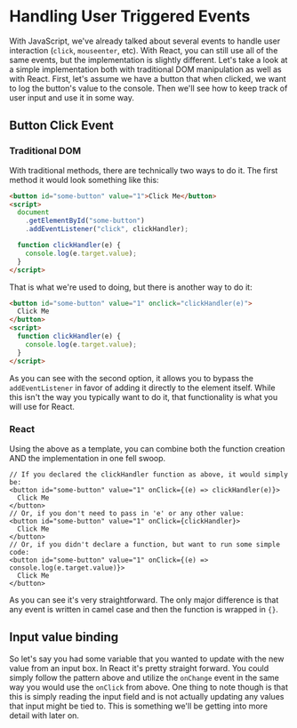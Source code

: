 # Handling User Triggered Events

With JavaScript, we've already talked about several events to handle user interaction (`click`, `mouseenter`, etc). With React, you can still use all of the same events, but the implementation is slightly different. Let's take a look at a simple implementation both with traditional DOM manipulation as well as with React. First, let's assume we have a button that when clicked, we want to log the button's value to the console. Then we'll see how to keep track of user input and use it in some way.

## Button Click Event

### Traditional DOM

With traditional methods, there are technically two ways to do it. The first method it would look something like this:

```html
<button id="some-button" value="1">Click Me</button>
<script>
  document
    .getElementById("some-button")
    .addEventListener("click", clickHandler);

  function clickHandler(e) {
    console.log(e.target.value);
  }
</script>
```

That is what we're used to doing, but there is another way to do it:

```html
<button id="some-button" value="1" onclick="clickHandler(e)">
  Click Me
</button>
<script>
  function clickHandler(e) {
    console.log(e.target.value);
  }
</script>
```

As you can see with the second option, it allows you to bypass the `addEventListener` in favor of adding it directly to the element itself. While this isn't the way you typically want to do it, that functionality is what you will use for React.

### React

Using the above as a template, you can combine both the function creation AND the implementation in one fell swoop.

```JSX
// If you declared the clickHandler function as above, it would simply be:
<button id="some-button" value="1" onClick={(e) => clickHandler(e)}>
  Click Me
</button>
// Or, if you don't need to pass in 'e' or any other value:
<button id="some-button" value="1" onClick={clickHandler}>
  Click Me
</button>
// Or, if you didn't declare a function, but want to run some simple code:
<button id="some-button" value="1" onClick={(e) => console.log(e.target.value)}>
  Click Me
</button>
```

As you can see it's very straightforward. The only major difference is that any event is written in camel case and then the function is wrapped in `{}`.

## Input value binding

So let's say you had some variable that you wanted to update with the new value from an input box. In React it's pretty straight forward. You could simply follow the pattern above and utilize the `onChange` event in the same way you would use the `onClick` from above. One thing to note though is that this is simply reading the input field and is not actually updating any values that input might be tied to. This is something we'll be getting into more detail with later on.
